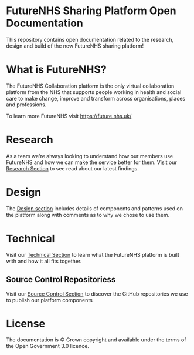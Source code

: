 # FutureNHS Sharing Platform Open Documentation
This repository contains open documentation related to the research, design and build of the new FutureNHS sharing platform!

# What is FutureNHS?
The FutureNHS Collaboration platform is the only virtual collaboration platform from the NHS that supports people working in health and social care to make change, improve and transform across organisations, places and professions.

To learn more FutureNHS visit https://future.nhs.uk/

# Research
As a team we're always looking to understand how our members use FutureNHS and how we can make the service better for them. Visit our [Research Section](https://github.com/nhsengland/sharing-platform-docs/tree/main/research) to see read about our latest findings.

# Design
The [Design section](/design) includes details of components and patterns used on the platform along with comments as to why we chose to use them.

# Technical
Visit our [Technical Section](https://github.com/nhsengland/sharing-platform-docs/tree/main/technical) to learn what the FutureNHS platform is built with and how it all fits together.

## Source Control Repositoriess
Visit our [Source Control Section](https://github.com/nhsengland/sharing-platform-docs/tree/main/technical/source-control) to discover the GitHub repositories we use to publish our platform components

# License
The documentation is © Crown copyright and available under the terms of the Open Government 3.0 licence.
